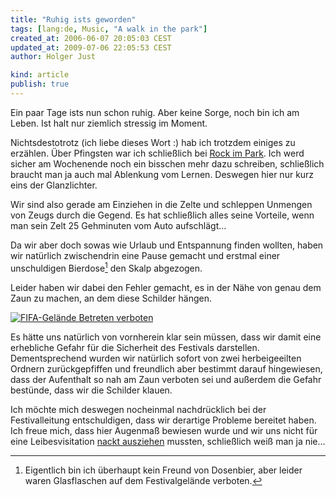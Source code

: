 ```yaml
---
title: "Ruhig ists geworden"
tags: [lang:de, Music, "A walk in the park"]
created_at: 2006-06-07 20:05:03 CEST
updated_at: 2009-07-06 22:05:53 CEST
author: Holger Just

kind: article
publish: true
---
```


Ein paar Tage ists nun schon ruhig. Aber keine Sorge, noch bin ich am Leben. Ist halt nur ziemlich stressig im Moment.

Nichtsdestotrotz (ich liebe dieses Wort :) hab ich trotzdem einiges zu erzählen. Über Pfingsten war ich schließlich bei [Rock im Park](http://www.rockimpark.de/). Ich werd sicher am Wochenende noch ein bisschen mehr dazu schreiben, schließlich braucht man ja auch mal Ablenkung vom Lernen. Deswegen hier nur kurz eins der Glanzlichter.

Wir sind also gerade am Einziehen in die Zelte und schleppen Unmengen von Zeugs durch die Gegend. Es hat schließlich alles seine Vorteile, wenn man sein Zelt 25 Gehminuten vom Auto aufschlägt...

Da wir aber doch sowas wie Urlaub und Entspannung finden wollten, haben wir natürlich zwischendrin eine Pause gemacht und erstmal einer unschuldigen Bierdose[^1] den Skalp abgezogen.

Leider haben wir dabei den Fehler gemacht, es in der Nähe von genau dem Zaun zu machen, an dem diese Schilder hängen.

<a href="http://www.flickr.com/photos/meine-erde/162487599/"><img src="http://static.flickr.com/54/162487599_f65cd05632.jpg" alt="FIFA-Gelände Betreten verboten" title="Schild am Zaun von Rock im Park" class="center"/></a>

Es hätte uns natürlich von vornherein klar sein müssen, dass wir damit eine erhebliche Gefahr für die Sicherheit des Festivals darstellen. Dementsprechend wurden wir natürlich sofort von zwei herbeigeeilten Ordnern zurückgepfiffen und freundlich aber bestimmt darauf hingewiesen, dass der Aufenthalt so nah am Zaun verboten sei und außerdem die Gefahr bestünde, dass wir die Schilder klauen.

Ich möchte mich deswegen nocheinmal nachdrücklich bei der Festivalleitung entschuldigen, dass wir derartige Probleme bereitet haben. Ich freue mich, dass hier Augenmaß bewiesen wurde und wir uns nicht für eine Leibesvisitation [nackt ausziehen](http://www.lawblog.de/index.php/archives/2006/06/06/die-welt-nackt-zu-gast-bei-freunden/) mussten, schließlich weiß man ja nie...

[^1]: Eigentlich bin ich überhaupt kein Freund von Dosenbier, aber leider waren Glasflaschen auf dem Festivalgelände verboten.
